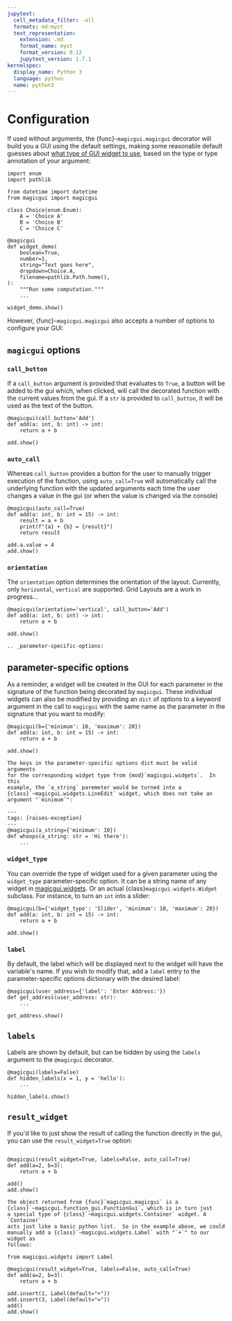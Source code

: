 ```yaml
---
jupytext:
  cell_metadata_filter: -all
  formats: md:myst
  text_representation:
    extension: .md
    format_name: myst
    format_version: 0.12
    jupytext_version: 1.7.1
kernelspec:
  display_name: Python 3
  language: python
  name: python3
---
```


# Configuration

If used without arguments, the {func}`~magicgui.magicgui` decorator will build
you a GUI using the default settings, making some reasonable default guesses
about [what type of GUI widget to use](types_widgets), based on the type or
type annotation of your argument:

```{code-cell} python
import enum
import pathlib

from datetime import datetime
from magicgui import magicgui

class Choice(enum.Enum):
    A = 'Choice A'
    B = 'Choice B'
    C = 'Choice C'

@magicgui
def widget_demo(
    boolean=True,
    number=1,
    string="Text goes here",
    dropdown=Choice.A,
    filename=pathlib.Path.home(),
):
    """Run some computation."""
    ...

widget_demo.show()
```

However, {func}`~magicgui.magicgui` also accepts a number of options to
configure your GUI:

## `magicgui` options

### `call_button`

If a `call_button` argument is provided that evaluates to `True`, a button will
be added to the gui which, when clicked, will call the decorated function with
the current values from the gui.  If a `str` is provided to `call_button`, it
will be used as the text of the button.

```{code-cell} python
@magicgui(call_button='Add')
def add(a: int, b: int) -> int:
    return a + b

add.show()
```

### `auto_call`

Whereas `call_button` provides a button for the user to manually trigger
execution of the function, using `auto_call=True` will automatically call
the underlying function with the updated arguments each time the user
changes a value in the gui (or when the value is changed via the console)

```{code-cell} python
@magicgui(auto_call=True)
def add(a: int, b: int = 15) -> int:
    result = a + b
    print(f"{a} + {b} = {result}")
    return result

add.a.value = 4
add.show()
```

### `orientation`

The `orientation` option determines the orientation of the layout.
Currently, only `horizontal`, `vertical` are supported. Grid Layouts are a work
in progress...

```{code-cell} python
@magicgui(orientation='vertical', call_button='Add')
def add(a: int, b: int) -> int:
    return a + b

add.show()
```

```{eval-rst}
.. _parameter-specific-options:
```

## parameter-specific options

As a reminder, a widget will be created in the GUI for each parameter in the
signature of the function being decorated by `magicgui`.  These individual widgets
can also be modified by providing an `dict` of options to a keyword argument in
the call to `magicgui` with the same name as the parameter in the signature that
you want to modify:

```{code-cell} python
@magicgui(b={'minimum': 10, 'maximum': 20})
def add(a: int, b: int = 15) -> int:
    return a + b

add.show()
```

```{caution}
The keys in the parameter-specific options dict must be valid arguments
for the corresponding widget type from {mod}`magicgui.widgets`.  In this
example, the `a_string` paremeter would be turned into a
{class}`~magicgui.widgets.LineEdit` widget, which does not take an
argument "`minimum`":
```

```{code-cell} python
---
tags: [raises-exception]
---
@magicgui(a_string={'minimum': 10})
def whoops(a_string: str = 'Hi there'):
    ...
```

### `widget_type`

You can override the type of widget used for a given parameter using the
`widget_type` parameter-specific option.  It can be a string name of any
widget in [magicgui.widgets](magicgui.widgets).  Or an actual
{class}`magicgui.widgets.Widget` subclass.  For instance, to turn an
`int` into a slider:

```{code-cell} python
@magicgui(b={'widget_type': 'Slider', 'minimum': 10, 'maximum': 20})
def add(a: int, b: int = 15) -> int:
    return a + b

add.show()
```

### `label`

By default, the label which will be displayed next to the widget will have the
variable's name. If you wish to modify that, add a `label` entry to the
parameter-specific options dictionary with the desired label:

```{code-cell} python
@magicgui(user_address={'label': 'Enter Address:'})
def get_address(user_address: str):
    ...

get_address.show()
```

## `labels`

Labels are shown by default, but can be hidden by using the `labels` argument
to the `@magicgui` decorator.

```{code-cell} python
@magicgui(labels=False)
def hidden_labels(x = 1, y = 'hello'):
    ...

hidden_labels.show()
```

## `result_widget`

If you'd like to just show the result of calling the function directly
in the gui, you can use the `result_widget=True` option:

```{code-cell} python

@magicgui(result_widget=True, labels=False, auto_call=True)
def add(a=2, b=3):
    return a + b

add()
add.show()
```

```{tip}
The object returned from {func}`magicgui.magicgui` is a
{class}`~magicgui.function_gui.FunctionGui`, which is in turn just
a special type of {class}`~magicgui.widgets.Container` widget. A `Container`
acts just like a basic python list.  So in the example above, we could
manually add a {class}`~magicgui.widgets.Label` with "`+`" to our widget as
follows:
```

```{code-cell} python
from magicgui.widgets import Label

@magicgui(result_widget=True, labels=False, auto_call=True)
def add(a=2, b=3):
    return a + b

add.insert(1, Label(default="+"))
add.insert(3, Label(default="="))
add()
add.show()
```
